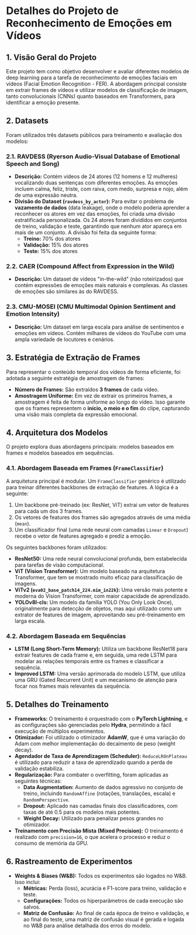 
# Detalhes do Projeto de Reconhecimento de Emoções em Vídeos

## 1. Visão Geral do Projeto

Este projeto tem como objetivo desenvolver e avaliar diferentes modelos de deep learning para a tarefa de reconhecimento de emoções faciais em vídeos (Facial Emotion Recognition - FER). A abordagem principal consiste em extrair frames de vídeos e utilizar modelos de classificação de imagem, tanto convolucionais (CNNs) quanto baseados em Transformers, para identificar a emoção presente.

## 2. Datasets

Foram utilizados três datasets públicos para treinamento e avaliação dos modelos:

### 2.1. RAVDESS (Ryerson Audio-Visual Database of Emotional Speech and Song)

- **Descrição:** Contém vídeos de 24 atores (12 homens e 12 mulheres) vocalizando duas sentenças com diferentes emoções. As emoções incluem calma, feliz, triste, com raiva, com medo, surpresa e nojo, além de uma expressão neutra.
- **Divisão do Dataset (`ravdess_by_actor`):** Para evitar o problema de **vazamento de dados** (data leakage), onde o modelo poderia aprender a reconhecer os atores em vez das emoções, foi criada uma divisão estratificada personalizada. Os 24 atores foram divididos em conjuntos de treino, validação e teste, garantindo que nenhum ator apareça em mais de um conjunto. A divisão foi feita da seguinte forma:
    - **Treino:** 70% dos atores
    - **Validação:** 15% dos atores
    - **Teste:** 15% dos atores

### 2.2. CAER (Compound Affect from Expression in the Wild)

- **Descrição:** Um dataset de vídeos "in-the-wild" (não roteirizados) que contém expressões de emoções mais naturais e complexas. As classes de emoções são similares às do RAVDESS.

### 2.3. CMU-MOSEI (CMU Multimodal Opinion Sentiment and Emotion Intensity)

- **Descrição:** Um dataset em larga escala para análise de sentimentos e emoções em vídeos. Contém milhares de vídeos do YouTube com uma ampla variedade de locutores e cenários.

## 3. Estratégia de Extração de Frames

Para representar o conteúdo temporal dos vídeos de forma eficiente, foi adotada a seguinte estratégia de amostragem de frames:

- **Número de Frames:** São extraídos **3 frames** de cada vídeo.
- **Amostragem Uniforme:** Em vez de extrair os primeiros frames, a amostragem é feita de forma uniforme ao longo do vídeo. Isso garante que os frames representem o **início, o meio e o fim** do clipe, capturando uma visão mais completa da expressão emocional.

## 4. Arquitetura dos Modelos

O projeto explora duas abordagens principais: modelos baseados em frames e modelos baseados em sequências.

### 4.1. Abordagem Baseada em Frames (`FrameClassifier`)

A arquitetura principal é modular. Um `FrameClassifier` genérico é utilizado para treinar diferentes backbones de extração de features. A lógica é a seguinte:

1.  Um backbone pré-treinado (ex: ResNet, ViT) extrai um vetor de features para cada um dos 3 frames.
2.  Os vetores de features dos frames são agregados através de uma média (`mean`).
3.  Um classificador final (uma rede neural com camadas `Linear` e `Dropout`) recebe o vetor de features agregado e prediz a emoção.

Os seguintes backbones foram utilizados:

- **ResNet50:** Uma rede neural convolucional profunda, bem estabelecida para tarefas de visão computacional.
- **ViT (Vision Transformer):** Um modelo baseado na arquitetura Transformer, que tem se mostrado muito eficaz para classificação de imagens.
- **ViTv2 (`eva02_base_patch14_224.mim_in22k`):** Uma versão mais potente e moderna do Vision Transformer, com maior capacidade de aprendizado.
- **YOLOv8l-cls:** Um modelo da família YOLO (You Only Look Once), originalmente para detecção de objetos, mas aqui utilizado como um extrator de features de imagem, aproveitando seu pré-treinamento em larga escala.

### 4.2. Abordagem Baseada em Sequências

- **LSTM (Long Short-Term Memory):** Utiliza um backbone ResNet18 para extrair features de cada frame e, em seguida, uma rede LSTM para modelar as relações temporais entre os frames e classificar a sequência.
- **Improved LSTM:** Uma versão aprimorada do modelo LSTM, que utiliza uma GRU (Gated Recurrent Unit) e um mecanismo de atenção para focar nos frames mais relevantes da sequência.

## 5. Detalhes do Treinamento

- **Frameworks:** O treinamento é orquestrado com o **PyTorch Lightning**, e as configurações são gerenciadas pelo **Hydra**, permitindo a fácil execução de múltiplos experimentos.
- **Otimizador:** Foi utilizado o otimizador **AdamW**, que é uma variação do Adam com melhor implementação do decaimento de peso (weight decay).
- **Agendador de Taxa de Aprendizagem (Scheduler):** `ReduceLROnPlateau` é utilizado para reduzir a taxa de aprendizado quando a perda de validação estabiliza.
- **Regularização:** Para combater o overfitting, foram aplicadas as seguintes técnicas:
    - **Data Augmentation:** Aumento de dados agressivo no conjunto de treino, incluindo `RandomAffine` (rotações, translações, escala) e `RandomPerspective`.
    - **Dropout:** Aplicado nas camadas finais dos classificadores, com taxas de até 0.5 para os modelos mais potentes.
    - **Weight Decay:** Utilizado para penalizar pesos grandes no otimizador.
- **Treinamento com Precisão Mista (Mixed Precision):** O treinamento é realizado com `precision=16`, o que acelera o processo e reduz o consumo de memória da GPU.

## 6. Rastreamento de Experimentos

- **Weights & Biases (W&B):** Todos os experimentos são logados no W&B. Isso inclui:
    - **Métricas:** Perda (loss), acurácia e F1-score para treino, validação e teste.
    - **Configurações:** Todos os hiperparâmetros de cada execução são salvos.
    - **Matriz de Confusão:** Ao final de cada época de treino e validação, e ao final do teste, uma matriz de confusão visual é gerada e logada no W&B para análise detalhada dos erros do modelo.
